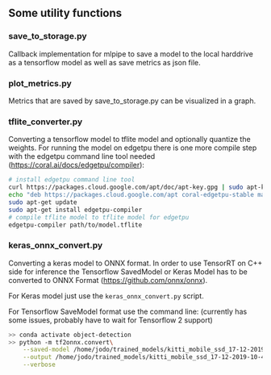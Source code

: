 ## Some utility functions

### save_to_storage.py
Callback implementation for mlpipe to save a model to the local harddrive as a tensorflow model as well as save metrics as
json file.

### plot_metrics.py
Metrics that are saved by save_to_storage.py can be visualized in a graph.

### tflite_converter.py
Converting a tensorflow model to tflite model and optionally quantize the weights. For running the model on edgetpu
there is one more compile step with the edgetpu command line tool needed (https://coral.ai/docs/edgetpu/compiler):
```bash
# install edgetpu command line tool
curl https://packages.cloud.google.com/apt/doc/apt-key.gpg | sudo apt-key add -
echo "deb https://packages.cloud.google.com/apt coral-edgetpu-stable main" | sudo tee /etc/apt/sources.list.d/coral-edgetpu.list
sudo apt-get update
sudo apt-get install edgetpu-compiler
# compile tflite model to tflite model for edgetpu
edgetpu-compiler path/to/model.tflite
```

### keras_onnx_convert.py
Converting a keras model to ONNX format. In order to use TensorRT on C++ side for inference the Tensorflow
SavedModel or Keras Model has to be converted to ONNX Format (https://github.com/onnx/onnx).

For Keras model just use the `keras_onnx_convert.py` script.

For Tensorflow SaveModel format use the command line: (currently has some issues, probably have to wait for Tensorflow 2 support)
```bash
>> conda activate object-detection
>> python -m tf2onnx.convert\
    --saved-model /home/jodo/trained_models/kitti_mobile_ssd_17-12-2019-10-42-43/tf_model_15\
    --output /home/jodo/trained_models/kitti_mobile_ssd_17-12-2019-10-42-43/tf_model_15/model.onnx\
    --verbose
```
